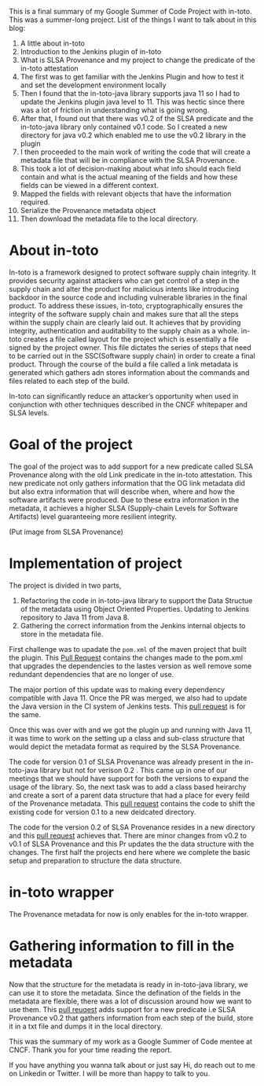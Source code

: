 This is a final summary of my Google Summer of Code Project with in-toto. This was a summer-long project. List of the things I want to talk about in this blog:

1. A little about in-toto 
2. Introduction to the Jenkins plugin of in-toto
3. What is SLSA Provenance and my project to change the predicate of the in-toto attestation
4. The first was to get familiar with the Jenkins Plugin and how to test it and set the development environment locally
5. Then I found that the in-toto-java library supports java 11 so I had to update the Jenkins plugin java level to 11. This was hectic since there was a lot of friction in understanding what is going wrong.
6. After that, I found out that there was v0.2 of the SLSA predicate and the in-toto-java library only contained v0.1 code. So I created a new directory for java v0.2 which enabled me to use the v0.2 library in the plugin
7. I then proceeded to the main work of writing the code that will create a metadata file that will be in compliance with the SLSA Provenance.
8. This took a lot of decision-making about what info should each field contain and what is the actual meaning of the fields and how these fields can be viewed in a different context.
9. Mapped the fields with relevant objects that have the information required.
10. Serialize the Provenance metadata object
11. Then download the metadata file to the local directory.


# About in-toto

In-toto is a framework designed to protect software supply chain integrity. It provides security against attackers who can get control of a step in the supply chain and alter the product for malicious intents like introducing backdoor in the source code and including vulnerable libraries in the final product. To address these issues, in-toto, cryptographically ensures the integrity of the software supply chain and makes sure that all the steps within the supply chain are clearly laid out. It achieves that by providing integrity, authentication and auditability to the supply chain as a whole. in-toto creates a file called layout for the project which is essentially a file signed by the project owner. This file dictates the series of steps that need to be carried out in the SSC(Software supply chain) in order to create a final product. Through the course of the build a file called a link metadata is generated which gathers adn stores information about the commands and files related to each step of the build.   


In-toto can significantly reduce an attacker’s opportunity when used in conjunction with other techniques described in the CNCF whitepaper and SLSA levels.

# Goal of the project

The goal of the project was to add support for a new predicate called SLSA Provenance along with the old Link predicate in the in-toto attestation. This new predicate not only gathers information that the OG link metadata did but also extra information that will describe when, where and how the software artifacts were produced. Due to these extra information in the metadata, it achieves a higher SLSA (Supply-chain Levels for Software Artifacts) level guaranteeing more resilient integrity.  

(Put image from SLSA Provenance)

# Implementation of project

The project is divided in two parts,
1. Refactoring the code in in-toto-java library to support the Data Structue of the metadata using Object Oriented Properties. Updating to Jenkins repository to Java 11 from Java 8.
2. Gathering the correct information from the Jenkins internal objects to store in the metadata file.

First challenge was to upadate the `pom.xml` of the maven project that built the plugin. This [Pull Request](https://github.com/in-toto/in-toto-jenkins-plugin/pull/4/files) contains the changes made to the pom.xml that upgrades the dependencies to the lastes version as well remove some redundant dependencies that are no longer of use. 

The major portion of this update was to making every dependency compatible with Java 11. Once the PR was merged, we also had to update the Java version in the CI system of Jenkins tests. This [pull request](https://github.com/jenkinsci/in-toto-plugin/pull/30/files) is for the same.

Once this was over with and we got the plugin up and running with Java 11, it was time to work on the setting up a class and sub-class structure that would depict the metadata format as required by the SLSA Provenance. 

The code for version 0.1 of SLSA Provenance was already present in the in-toto-java library but not for verison 0.2 . This came up in one of our meetings that we should have support for both the versions to expand the usage of the library. So, the next task was to add a class based heirarchy and create a sort of a parent data structure that had a place for every feild of the Provenance metadata. 
This [pull request](https://github.com/in-toto/in-toto-java/pull/64) contains the code to shift the existing code for version 0.1 to a new deidcated directory. 

The code for the version 0.2 of SLSA Provenance resides in a new directory and this [pull request](https://github.com/in-toto/in-toto-java/pull/40) achieves that. There are minor changes from v0.2 to v0.1 of SLSA Provenance and this Pr updates the the data structure with the changes.
The first half the projects end here where we complete the basic setup and preparation to structure the data structure.


# in-toto wrapper
The Provenance metadata for now is only enables for the in-toto wrapper. 

# Gathering information to fill in the metadata
Now that the structure for the metadata is ready in in-toto-java library, we can use it to store the metadata. Since the defination of the fields in the metadata are flexible, there was a lot of discussion around how we want to use them. This [pull reuqest](https://github.com/in-toto/in-toto-jenkins-plugin/pull/5#pullrequestreview-1098226215) adds support for a new predicate i.e SLSA Provenance v0.2 that gathers information from each step of the build, store it in a txt file and dumps it in the local directory. 

This was the summary of my work as a Google Summer of Code mentee at CNCF. Thank you for your time reading the report.

If you have anything you wanna talk about or just say Hi, do reach out to me on Linkedin or Twitter. I will be more than happy to talk to you.